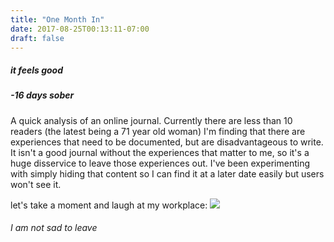 ```yaml
---
title: "One Month In"
date: 2017-08-25T00:13:11-07:00
draft: false
---
```


##### it feels good


##### -16 days sober

A quick analysis of an online journal. Currently there are less than 10 readers (the latest being a 71 year old woman)
I'm finding that there are experiences that need to be documented, but are disadvantageous to write. It isn't a good journal without the experiences that matter to me, so it's a huge disservice to leave those experiences out. I've been experimenting with simply hiding that content so I can find it at a later date easily but users won't see it.    



let's take a moment and laugh at my workplace:
<img src="/images/cruzio.png"/>
###### I am not sad to leave
